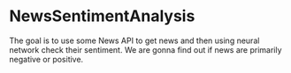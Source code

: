 # NewsSentimentAnalysis
The goal is to use some News API to get news and then using neural network check their sentiment.
We are gonna find out if news are primarily negative or positive.
